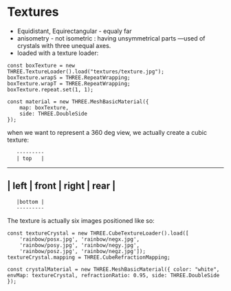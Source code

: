 # Textures

- Equidistant, Equirectangular - equaly far 
- anisometry - not isometric : having unsymmetrical parts —used of crystals with three unequal axes.
- loaded with a texture loader: 
```
const boxTexture = new THREE.TextureLoader().load("textures/texture.jpg");
boxTexture.wrapS = THREE.RepeatWrapping;
boxTexture.wrapT = THREE.RepeatWrapping;
boxTexture.repeat.set(1, 1);

const material = new THREE.MeshBasicMaterial({
    map: boxTexture,
    side: THREE.DoubleSide
});

```

when we want to represent a 360 deg view, we actually create a cubic texture:

       ---------
       | top   |
 ------------------------------
| left | front | right | rear |   
 ------------------------------
       |bottom |
       ---------
The texture is actually six images positioned like so:
```
const textureCrystal = new THREE.CubeTextureLoader().load([
    'rainbow/posx.jpg', 'rainbow/negx.jpg',
    'rainbow/posy.jpg', 'rainbow/negy.jpg',
    'rainbow/posz.jpg', 'rainbow/negz.jpg']);
textureCrystal.mapping = THREE.CubeRefractionMapping;

const crystalMaterial = new THREE.MeshBasicMaterial({ color: "white", envMap: textureCrystal, refractionRatio: 0.95, side: THREE.DoubleSide });

```

